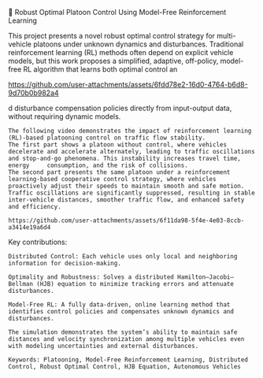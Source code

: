 🚗 Robust Optimal Platoon Control Using Model-Free Reinforcement Learning

This project presents a novel robust optimal control strategy for multi-vehicle platoons under unknown dynamics and disturbances.
Traditional reinforcement learning (RL) methods often depend on explicit vehicle models, but this work proposes a simplified, adaptive, off-policy, model-free RL algorithm that learns both optimal control an

https://github.com/user-attachments/assets/6fdd78e2-16d0-4764-b6d8-9d70b0b982a4

d disturbance compensation policies directly from input-output data, without requiring dynamic models.

    The following video demonstrates the impact of reinforcement learning (RL)-based platooning control on traffic flow stability.
    The first part shows a platoon without control, where vehicles decelerate and accelerate alternately, leading to traffic oscillations and stop-and-go phenomena. This instability increases travel time, energy     consumption, and the risk of collisions.
    The second part presents the same platoon under a reinforcement learning-based cooperative control strategy, where vehicles proactively adjust their speeds to maintain smooth and safe motion. 
    Traffic oscillations are significantly suppressed, resulting in stable inter-vehicle distances, smoother traffic flow, and enhanced safety and efficiency.
    
    https://github.com/user-attachments/assets/6f11da98-5f4e-4e03-8ccb-a3414e19a6d4
    
Key contributions:

    Distributed Control: Each vehicle uses only local and neighboring information for decision-making.

    Optimality and Robustness: Solves a distributed Hamilton–Jacobi–Bellman (HJB) equation to minimize tracking errors and attenuate disturbances.

    Model-Free RL: A fully data-driven, online learning method that identifies control policies and compensates unknown dynamics and disturbances.
    
    The simulation demonstrates the system’s ability to maintain safe distances and velocity synchronization among multiple vehicles even with modeling uncertainties and external disturbances.

    Keywords: Platooning, Model-Free Reinforcement Learning, Distributed Control, Robust Optimal Control, HJB Equation, Autonomous Vehicles
 


   
    
